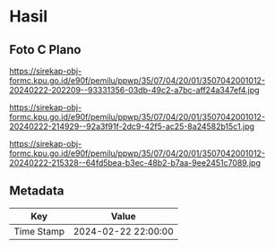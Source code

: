 # Hasil

## Foto C Plano

https://sirekap-obj-formc.kpu.go.id/e90f/pemilu/ppwp/35/07/04/20/01/3507042001012-20240222-202209--93331356-03db-49c2-a7bc-aff24a347ef4.jpg

https://sirekap-obj-formc.kpu.go.id/e90f/pemilu/ppwp/35/07/04/20/01/3507042001012-20240222-214929--92a3f91f-2dc9-42f5-ac25-8a24582b15c1.jpg

https://sirekap-obj-formc.kpu.go.id/e90f/pemilu/ppwp/35/07/04/20/01/3507042001012-20240222-215328--64fd5bea-b3ec-48b2-b7aa-9ee2451c7089.jpg


## Metadata

| Key        | Value               |
| ---------- | ------------------- |
| Time Stamp | 2024-02-22 22:00:00 |



